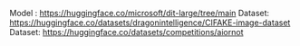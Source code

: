 Model : https://huggingface.co/microsoft/dit-large/tree/main
Dataset: https://huggingface.co/datasets/dragonintelligence/CIFAKE-image-dataset
Dataset: https://huggingface.co/datasets/competitions/aiornot
